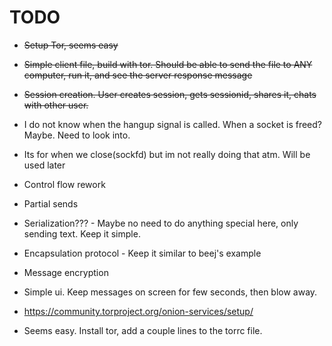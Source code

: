 # TODO
- ~~Setup Tor, seems easy~~
- ~~Simple client file, build with tor. Should be able to send the file to ANY computer, run it, and see the server response message~~
- ~~Session creation. User creates session, gets sessionid, shares it, chats with other user.~~


- I do not know when the hangup signal is called. When a socket is freed? Maybe. Need to look into.
- Its for when we close(sockfd) but im not really doing that atm. Will be used later
- Control flow rework
- Partial sends
- Serialization??? - Maybe no need to do anything special here, only sending text. Keep it simple.
- Encapsulation protocol - Keep it similar to beej's example
- Message encryption
- Simple ui. Keep messages on screen for few seconds, then blow away.





- https://community.torproject.org/onion-services/setup/
- Seems easy. Install tor, add a couple lines to the torrc file.


